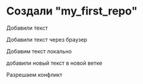 # Создали "my_first_repo" 

Добавили текст

Добавили текст через браузер

Добавим текст локально 

добавили новый текст в новой ветке

Разрешаем конфликт
